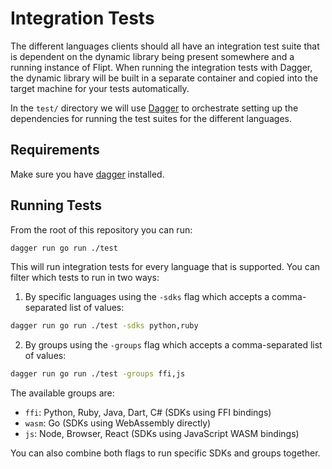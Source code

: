 # Integration Tests

The different languages clients should all have an integration test suite that is dependent on the dynamic library being present somewhere and a running instance of Flipt. When running the integration tests with Dagger, the dynamic library will be built in a separate container and copied into the target machine for your tests automatically.

In the `test/` directory we will use [Dagger](https://dagger.io/) to orchestrate setting up the dependencies for running the test suites for the different languages.

## Requirements

Make sure you have [dagger](https://dagger.io/) installed.

## Running Tests

From the root of this repository you can run:

```bash
dagger run go run ./test
```

This will run integration tests for every language that is supported. You can filter which tests to run in two ways:

1. By specific languages using the `-sdks` flag which accepts a comma-separated list of values:

```bash
dagger run go run ./test -sdks python,ruby
```

2. By groups using the `-groups` flag which accepts a comma-separated list of values:

```bash
dagger run go run ./test -groups ffi,js
```

The available groups are:

- `ffi`: Python, Ruby, Java, Dart, C# (SDKs using FFI bindings)
- `wasm`: Go (SDKs using WebAssembly directly)
- `js`: Node, Browser, React (SDKs using JavaScript WASM bindings)

You can also combine both flags to run specific SDKs and groups together.
